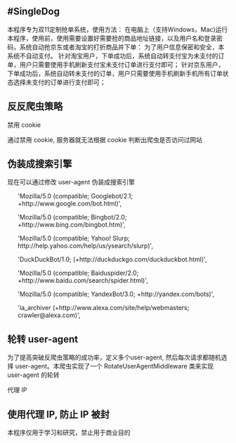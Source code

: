 #SingleDog
--------------------------------------------------------------------------
本程序专为双11定制抢单系统，使用方法：
在电脑上（支持Windows，Mac)运行本程序，使用前，使用需要设置好需要抢的商品地址链接，以及用户名和登录密码，系统自动抢京东或者淘宝的打折商品并下单：
为了用户信息保密和安全，本系统不自动支付。
针对淘宝用户，下单成功后，系统自动转支付宝为未支付的订单，用户只需要使用手机刷新支付宝未支付订单进行支付即可；
针对京东用户，下单成功后，系统自动转未支付的订单，用户只需要使用手机刷新手机所有订单状态选择未支付的订单进行支付即可；

反反爬虫策略
----------------------------------------------------------------------------------
禁用 cookie

通过禁用 cookie, 服务器就无法根据 cookie 判断出爬虫是否访问过网站

伪装成搜索引擎
---------------------------------------------------------------------------------
现在可以通过修改 user-agent 伪装成搜索引擎

<ul>'Mozilla/5.0 (compatible; Googlebot/2.1; +http://www.google.com/bot.html)',</ul>
<ul>'Mozilla/5.0 (compatible; Bingbot/2.0; +http://www.bing.com/bingbot.htm)',</ul>
<ul>'Mozilla/5.0 (compatible; Yahoo! Slurp; http://help.yahoo.com/help/us/ysearch/slurp)',</ul>
<ul>'DuckDuckBot/1.0; (+http://duckduckgo.com/duckduckbot.html)',</ul>
<ul>'Mozilla/5.0 (compatible; Baiduspider/2.0; +http://www.baidu.com/search/spider.html)',</ul>
<ul>'Mozilla/5.0 (compatible; YandexBot/3.0; +http://yandex.com/bots)',</ul>
<ul>'ia_archiver (+http://www.alexa.com/site/help/webmasters; crawler@alexa.com)',</ul>

轮转 user-agent
-------------------------------------------------------------------------------
为了提高突破反爬虫策略的成功率，定义多个user-agent, 然后每次请求都随机选择 user-agent。本爬虫实现了一个 RotateUserAgentMiddleware 类来实现 user-agent 的轮转

代理 IP

使用代理 IP, 防止 IP 被封
----------------------------------------------------------------------------
本程序仅用于学习和研究，禁止用于商业目的